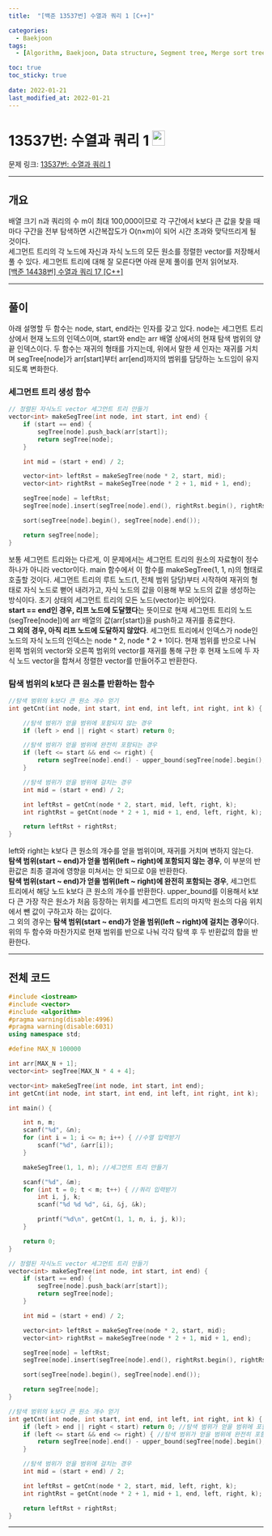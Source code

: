 ```yaml
---
title:  "[백준 13537번] 수열과 쿼리 1 [C++]"

categories:
  - Baekjoon
tags:
  - [Algorithm, Baekjoon, Data structure, Segment tree, Merge sort tree]

toc: true
toc_sticky: true
 
date: 2022-01-21
last_modified_at: 2022-01-21
---
```


# 13537번: 수열과 쿼리 1 <img src="https://d2gd6pc034wcta.cloudfront.net/tier/18.svg" width="25" height="30">

문제 링크: [13537번: 수열과 쿼리 1](https://www.acmicpc.net/problem/13537 "bj13537")

***

## __개요__
배열 크기 n과 쿼리의 수 m이 최대 100,000이므로 각 구간에서 k보다 큰 값을 찾을 때마다 구간을 전부 탐색하면 시간복잡도가 O(n×m)이 되어 시간 초과와 맞닥뜨리게 될 것이다.  
세그먼트 트리의 각 노드에 자신과 자식 노드의 모든 원소를 정렬한 vector를 저장해서 풀 수 있다. 세그먼트 트리에 대해 잘 모른다면 아래 문제 풀이를 먼저 읽어보자.   
[[백준 14438번] 수열과 쿼리 17 [C++]](https://seoh136199.github.io/posts/%EB%B0%B1%EC%A4%80-14438%EB%B2%88-%EC%88%98%EC%97%B4%EA%B3%BC-%EC%BF%BC%EB%A6%AC-17-C++/)

***

## __풀이__

아래 설명할 두 함수는 node, start, end라는 인자를 갖고 있다. node는 세그먼트 트리상에서 현재 노드의 인덱스이며, start와 end는 arr 배열 상에서의 현재 탐색 범위의 양 끝 인덱스이다. 두 함수는 재귀의 형태를 가지는데, 위에서 말한 세 인자는 재귀를 거치며 segTree[node]가 arr[start]부터 arr[end]까지의 범위를 담당하는 노드임이 유지되도록 변화한다.

### __세그먼트 트리 생성 함수__
```cpp
// 정렬된 자식노드 vector 세그먼트 트리 만들기
vector<int> makeSegTree(int node, int start, int end) {
	if (start == end) {
		segTree[node].push_back(arr[start]);
		return segTree[node];
	}

	int mid = (start + end) / 2;

	vector<int> leftRst = makeSegTree(node * 2, start, mid);
	vector<int> rightRst = makeSegTree(node * 2 + 1, mid + 1, end);

	segTree[node] = leftRst;
	segTree[node].insert(segTree[node].end(), rightRst.begin(), rightRst.end());

	sort(segTree[node].begin(), segTree[node].end());

	return segTree[node];
}
```
보통 세그먼트 트리와는 다르게, 이 문제에서는 세그먼트 트리의 원소의 자료형이 정수 하나가 아니라 vector이다. main 함수에서 이 함수를 makeSegTree(1, 1, n)의 형태로 호출할 것이다. 세그먼트 트리의 루트 노드(1, 전체 범위 담당)부터 시작하여 재귀의 형태로 자식 노드로 뻗어 내려가고, 자식 노드의 값을 이용해 부모 노드의 값을 생성하는 방식이다. 초기 상태의 세그먼트 트리의 모든 노드(vector)는 비어있다.  
**start == end인 경우, 리프 노드에 도달했다**는 뜻이므로 현재 세그먼트 트리의 노드(segTree[node])에 arr 배열의 값(arr[start])을 push하고 재귀를 종료한다.  
**그 외의 경우, 아직 리프 노드에 도달하지 않았다**. 세그먼트 트리에서 인덱스가 node인 노드의 자식 노드의 인덱스는 node * 2, node * 2 + 1이다. 현재 범위를 반으로 나눠 왼쪽 범위의 vector와 오른쪽 범위의 vector를 재귀를 통해 구한 후 현재 노드에 두 자식 노드 vector을 합쳐서 정렬한 vector를 만들어주고 반환한다.


### __탐색 범위의 k보다 큰 원소를 반환하는 함수__
```cpp
//탐색 범위의 k보다 큰 원소 개수 얻기
int getCnt(int node, int start, int end, int left, int right, int k) {

    //탐색 범위가 얻을 범위에 포함되지 않는 경우
	if (left > end || right < start) return 0;

    //탐색 범위가 얻을 범위에 완전히 포함되는 경우
	if (left <= start && end <= right) {
		return segTree[node].end() - upper_bound(segTree[node].begin(), segTree[node].end(), k);
	}

	//탐색 범위가 얻을 범위에 걸치는 경우
	int mid = (start + end) / 2;

	int leftRst = getCnt(node * 2, start, mid, left, right, k);
	int rightRst = getCnt(node * 2 + 1, mid + 1, end, left, right, k);

	return leftRst + rightRst;
}
```
left와 right는 k보다 큰 원소의 개수를 얻을 범위이며, 재귀를 거치며 변하지 않는다.  
**탐색 범위(start ~ end)가 얻을 범위(left ~ right)에 포함되지 않는 경우**, 이 부분의 반환값은 최종 결과에 영향을 미쳐서는 안 되므로 0을 반환한다.  
**탐색 범위(start ~ end)가 얻을 범위(left ~ right)에 완전히 포함되는 경우**, 세그먼트 트리에서 해당 노드 k보다 큰 원소의 개수를 반환한다. upper_bound를 이용해서 k보다 큰 가장 작은 원소가 처음 등장하는 위치를 세그먼트 트리의 마지막 원소의 다음 위치에서 뺀 값이 구하고자 하는 값이다.  
그 외의 경우는 **탐색 범위(start ~ end)가 얻을 범위(left ~ right)에 걸치는 경우**이다. 위의 두 함수와 마찬가지로 현재 범위를 반으로 나눠 각각 탐색 후 두 반환값의 합을 반환한다.


***

## __전체 코드__

```cpp
#include <iostream> 
#include <vector> 
#include <algorithm>
#pragma warning(disable:4996)
#pragma warning(disable:6031)
using namespace std;

#define MAX_N 100000

int arr[MAX_N + 1];
vector<int> segTree[MAX_N * 4 + 4];

vector<int> makeSegTree(int node, int start, int end);
int getCnt(int node, int start, int end, int left, int right, int k);

int main() {

	int n, m;
	scanf("%d", &n);
	for (int i = 1; i <= n; i++) { //수열 입력받기
		scanf("%d", &arr[i]);
	}

	makeSegTree(1, 1, n); //세그먼트 트리 만들기

	scanf("%d", &m);
	for (int t = 0; t < m; t++) { //쿼리 입력받기
		int i, j, k;
		scanf("%d %d %d", &i, &j, &k);

		printf("%d\n", getCnt(1, 1, n, i, j, k));
	}

	return 0;
}

// 정렬된 자식노드 vector 세그먼트 트리 만들기
vector<int> makeSegTree(int node, int start, int end) {
	if (start == end) {
		segTree[node].push_back(arr[start]);
		return segTree[node];
	}

	int mid = (start + end) / 2;

	vector<int> leftRst = makeSegTree(node * 2, start, mid);
	vector<int> rightRst = makeSegTree(node * 2 + 1, mid + 1, end);

	segTree[node] = leftRst;
	segTree[node].insert(segTree[node].end(), rightRst.begin(), rightRst.end());

	sort(segTree[node].begin(), segTree[node].end());

	return segTree[node];
}

//탐색 범위의 k보다 큰 원소 개수 얻기
int getCnt(int node, int start, int end, int left, int right, int k) {
	if (left > end || right < start) return 0; //탐색 범위가 얻을 범위에 포함되지 않는 경우
	if (left <= start && end <= right) { //탐색 범위가 얻을 범위에 완전히 포함되는 경우
		return segTree[node].end() - upper_bound(segTree[node].begin(), segTree[node].end(), k);
	}

	//탐색 범위가 얻을 범위에 걸치는 경우
	int mid = (start + end) / 2;

	int leftRst = getCnt(node * 2, start, mid, left, right, k);
	int rightRst = getCnt(node * 2 + 1, mid + 1, end, left, right, k);

	return leftRst + rightRst;
}
```

***